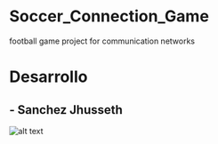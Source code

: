 # Soccer_Connection_Game
football game project for communication networks

# Desarrollo
## - Sanchez Jhusseth

![alt text](https://www.rebelsport.com.au/on/demandware.static/-/Library-Sites-rebel-shared-library/default/dwc2c9d8e7/blog/5-things-to-do-before-a-soccer-match.jpg) 

